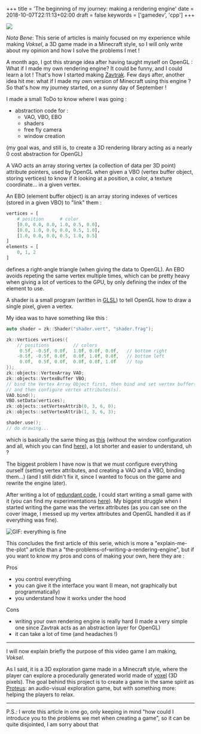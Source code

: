 +++
title = 'The beginning of my journey: making a rendering engine'
date = 2018-10-07T22:11:13+02:00
draft = false
keywords = ['gamedev', 'cpp']
+++

![](/cover_image.png)

*Nota Bene*: This serie of articles is mainly focused on my experience while making *Voksel*, a 3D game made in a Minecraft style, so I will only write about my opinion and how I solve the problems I met !

A month ago, I got this strange idea after having taught myself on OpenGL : What if I made my own rendering engine? It could be funny, and I could learn a lot ! That's how I started making [Zavtrak](https://gitlab.com/SuperFola/Zavtrak). Few days after, another idea hit me: what if I made my own version of Minecraft using this engine ? So that's how my journey started, on a sunny day of September !

I made a small ToDo to know where I was going :

* abstraction code for :
    * VAO, VBO, EBO
    * shaders
    * free fly camera
    * window creation

(my goal was, and still is, to create a 3D rendering library acting as a nearly 0 cost abstraction for OpenGL)

A VAO acts an array storing vertex (a collection of data per 3D point) attribute pointers, used by OpenGL when given a VBO (vertex buffer object, storing vertices) to know if it looking at a position, a color, a texture coordinate... in a given vertex.

An EBO (element buffer object) is an array storing indexes of vertices (stored in a given VBO) to "link" them :

```python
vertices = [
    # position      # color
    [0.0, 0.0, 0.0, 1.0, 0.5, 0.0],
    [0.0, 1.0, 0.0, 0.0, 0.5, 1.0],
    [1.0, 0.0, 0.0, 0.5, 1.0, 0.5]
]
elements = [
    0, 1, 2
]
```

defines a right-angle triangle (when giving the data to OpenGL). An EBO avoids repeting the same vertex multiple times, which can be pretty heavy when giving a lot of vertices to the GPU, by only defining the index of the element to use.

A shader is a small program (written in [GLSL](https://en.wikipedia.org/wiki/OpenGL_Shading_Language)) to tell OpenGL how to draw a single pixel, given a vertex.

My idea was to have something like this :

```cpp
auto shader = zk::Shader("shader.vert", "shader.frag");

zk::Vertices vertices({
    // positions         // colors
     0.5f, -0.5f, 0.0f,  1.0f, 0.0f, 0.0f,   // bottom right
    -0.5f, -0.5f, 0.0f,  0.0f, 1.0f, 0.0f,   // bottom left
     0.0f,  0.5f, 0.0f,  0.0f, 0.0f, 1.0f    // top 
});
zk::objects::VertexArray VAO;
zk::objects::VertexBuffer VBO;
// bind the Vertex Array Object first, then bind and set vertex buffer(s)
// and then configure vertex attributes(s).
VAO.bind();
VBO.setData(vertices);
zk::objects::setVertexAttrib(0, 3, 6, 0);
zk::objects::setVertexAttrib(1, 3, 6, 3);

shader.use();
// do drawing...

```

which is basically the same thing as [this](https://learnopengl.com/code_viewer_gh.php?code=src/1.getting_started/2.1.hello_triangle/hello_triangle.cpp) (without the window configuration and all, which you can find [here](https://gitlab.com/SuperFola/Zavtrak/blob/master/examples/hello_triangle.cpp)), a lot shorter and easier to understand, uh ?

The biggest problem I have now is that we must configure everything ourself (setting vertex attributes, and creating a VAO and a VBO, binding them...) (and I still didn't fix it, since I wanted to focus on the game and rewrite the engine later).

After writing a lot of [redundant code](https://gitlab.com/SuperFola/Zavtrak/blob/master/include/Zavtrak/common/events.hpp), I could start writing a small game with it (you can find my experimentations [here](https://gitlab.com/SuperFola/Zavtrak/tree/master/examples)). My biggest struggle when I started writing the game was the vertex attributes (as you can see on the cover image, I messed up my vertex attributes and OpenGL handled it as if everything was fine).

![GIF: everything is fine](https://media.giphy.com/media/z9AUvhAEiXOqA/giphy.gif)

This concludes the first article of this serie, which is more a "explain-me-the-plot" article than a "the-problems-of-writing-a-rendering-engine", but if you want to know my pros and cons of making your own, here they are :

Pros

* you control everything
* you can give it the interface you want (I mean, not graphically but programmatically)
* you understand how it works under the hood

Cons

* writing your own rendering engine is really hard (I made a very simple one since Zavtrak acts as an abstraction layer for OpenGL)
* it can take a lot of time (and headaches !)

----

I will now explain briefly the purpose of this video game I am making, *Voksel*.

As I said, it is a 3D exploration game made in a Minecraft style, where the player can explore a procedurally generated world made of [voxel](https://en.wikipedia.org/wiki/Voxel) (3D pixels). The goal behind this project is to create a game in the same spirit as [Proteus](http://twistedtreegames.com/proteus/): an audio-visual exploration game, but with something more: helping the players to relax.

----

P.S.: I wrote this article in one go, only keeping in mind "how could I introduce you to the problems we met when creating a game", so it can be quite disjointed, I am sorry about that

